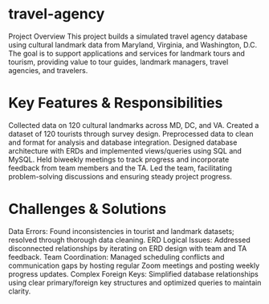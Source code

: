 # travel-agency
Project Overview
This project builds a simulated travel agency database using cultural landmark data from Maryland, Virginia, and Washington, D.C. The goal is to support applications and services for landmark tours and tourism, providing value to tour guides, landmark managers, travel agencies, and travelers.

# Key Features & Responsibilities
Collected data on 120 cultural landmarks across MD, DC, and VA.
Created a dataset of 120 tourists through survey design.
Preprocessed data to clean and format for analysis and database integration.
Designed database architecture with ERDs and implemented views/queries using SQL and MySQL.
Held biweekly meetings to track progress and incorporate feedback from team members and the TA.
Led the team, facilitating problem-solving discussions and ensuring steady project progress.

# Challenges & Solutions
Data Errors: Found inconsistencies in tourist and landmark datasets; resolved through thorough data cleaning.
ERD Logical Issues: Addressed disconnected relationships by iterating on ERD design with team and TA feedback.
Team Coordination: Managed scheduling conflicts and communication gaps by hosting regular Zoom meetings and posting weekly progress updates.
Complex Foreign Keys: Simplified database relationships using clear primary/foreign key structures and optimized queries to maintain clarity.
